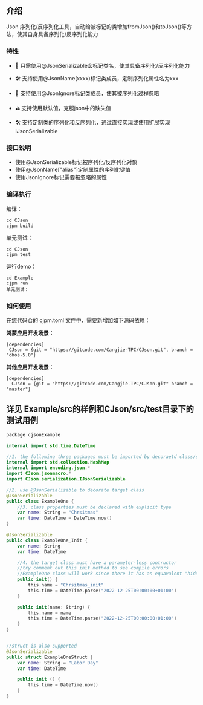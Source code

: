 ## 介绍

Json 序列化/反序列化工具，自动给被标记的类增加fromJson()和toJson()等方法，使其自身具备序列化/反序列化能力

### 特性

- 🚀 只需使用@JsonSerializable宏标记类名，使其具备序列化/反序列化能力

- 🛠️ 支持使用@JsonName(xxxx)标记类成员，定制序列化属性名为xxx

- 🎁 支持使用@JsonIgnore标记类成员，使其被序列化过程忽略

- ⛳ 支持使用默认值，克服json中的缺失值

- 🛠️ 支持定制类的序列化和反序列化，通过直接实现或使用扩展实现IJsonSerializable<T>

### 接口说明
- 使用@JsonSerializable标记被序列化/反序列化对象
- 使用@JsonName["alias"]定制属性的序列化键值
- 使用JsonIgnore标记需要被忽略的属性

### 编译执行
编译：
```shell
cd CJson
cjpm build
```

单元测试：
```shell
cd CJson
cjpm test
```

运行demo：
```shell
cd Example
cjpm run
单元测试：
```

### 如何使用

在您代码仓的 cjpm.toml 文件中，需要新增加如下源码依赖：

 **鸿蒙应用开发场景：**
 ```shell
[dependencies]
  CJson = {git = "https://gitcode.com/Cangjie-TPC/CJson.git", branch = "ohos-5.0"}
```
  
 **其他应用开发场景：**
```shell
[dependencies]
  CJson = {git = "https://gitcode.com/Cangjie-TPC/CJson.git" branch = "master"}
```
  
## 详见 Example/src的样例和CJson/src/test目录下的测试用例

```swift
package cjsonExample

internal import std.time.DateTime

//1. the following three packages must be imported by decoraetd class/struct, or by it's belonging package
internal import std.collection.HashMap
internal import encoding.json.*
import CJson.jsonmacro.*
import CJson.serialization.IJsonSerializable

//2. use @JsonSerializable to decorate target class
@JsonSerializable
public class ExampleOne {
    //3. class properties must be declared with explicit type
    var name: String = "Chrsitmas"
    var time: DateTime = DateTime.now()
}

@JsonSerializable
public class ExampleOne_Init {
    var name: String
    var time: DateTime

    //4. the target class must have a parameter-less contructor
    //try comment out this init method to see compile errors
    //ExampleOne class will work since there it has an equavalent "hidden" parameter-less contructor
    public init() {
        this.name = "Chrsitmas_init"
        this.time = DateTime.parse("2022-12-25T00:00:00+01:00")
    }

    public init(name: String) {
        this.name = name
        this.time = DateTime.parse("2022-12-25T00:00:00+01:00")
    }
}


//struct is also supported
@JsonSerializable
public struct ExampleOneStruct {
    var name: String = "Labor Day"
    var time: DateTime

    public init () {
        this.time = DateTime.now()
    }
}
```
